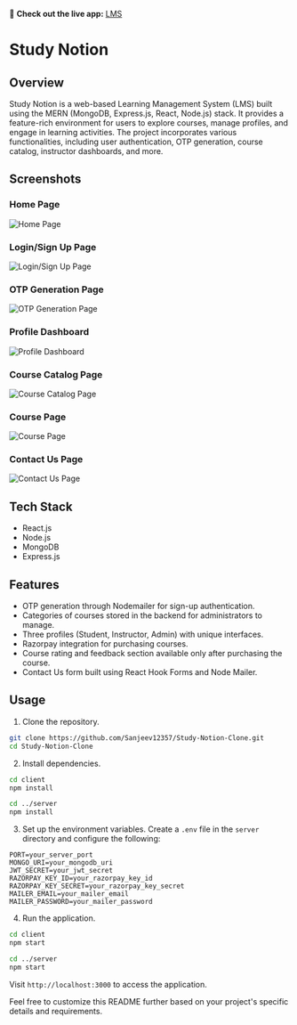 🚀 **Check out the live app:** [LMS](https://learning-mangement-system-pi.vercel.app/)


# Study Notion 

## Overview

Study Notion  is a web-based Learning Management System (LMS) built using the MERN (MongoDB, Express.js, React, Node.js) stack. It provides a feature-rich environment for users to explore courses, manage profiles, and engage in learning activities. The project incorporates various functionalities, including user authentication, OTP generation, course catalog, instructor dashboards, and more.

## Screenshots

### Home Page
![Home Page](https://github.com/Sanjeev12357/Study-Notion-Clone/assets/124911392/c03a2dc6-7cb5-46c3-9eb8-4bfa9e17ff42)

### Login/Sign Up Page
![Login/Sign Up Page](https://github.com/Sanjeev12357/Study-Notion-Clone/assets/124911392/e7a28c1a-f4e0-474a-8800-b2b60d431384)

### OTP Generation Page
![OTP Generation Page](https://github.com/Sanjeev12357/Study-Notion-Clone/assets/124911392/e49304f2-794b-4013-97a7-92871f75c60a)

### Profile Dashboard
![Profile Dashboard](https://github.com/Sanjeev12357/Study-Notion-Clone/assets/124911392/6325d239-854e-4317-8192-63f247136f85)

### Course Catalog Page
![Course Catalog Page](https://github.com/Sanjeev12357/Study-Notion-Clone/assets/124911392/4af619a2-5aeb-438f-8c5a-412b26764f78)

### Course Page
![Course Page](https://github.com/Sanjeev12357/Study-Notion-Clone/assets/124911392/7eeefc95-0144-492a-a65b-e18a93e04c2d)

### Contact Us Page
![Contact Us Page](https://github.com/Sanjeev12357/Study-Notion-Clone/assets/124911392/16000fdd-faec-498b-9acb-6f1966e07053)

## Tech Stack

- React.js
- Node.js
- MongoDB
- Express.js

## Features

- OTP generation through Nodemailer for sign-up authentication.
- Categories of courses stored in the backend for administrators to manage.
- Three profiles (Student, Instructor, Admin) with unique interfaces.
- Razorpay integration for purchasing courses.
- Course rating and feedback section available only after purchasing the course.
- Contact Us form built using React Hook Forms and Node Mailer.

## Usage

1. Clone the repository.

```bash
git clone https://github.com/Sanjeev12357/Study-Notion-Clone.git
cd Study-Notion-Clone
```

2. Install dependencies.

```bash
cd client
npm install

cd ../server
npm install
```

3. Set up the environment variables. Create a `.env` file in the `server` directory and configure the following:

```env
PORT=your_server_port
MONGO_URI=your_mongodb_uri
JWT_SECRET=your_jwt_secret
RAZORPAY_KEY_ID=your_razorpay_key_id
RAZORPAY_KEY_SECRET=your_razorpay_key_secret
MAILER_EMAIL=your_mailer_email
MAILER_PASSWORD=your_mailer_password
```

4. Run the application.

```bash
cd client
npm start

cd ../server
npm start
```

Visit `http://localhost:3000` to access the application.

Feel free to customize this README further based on your project's specific details and requirements.
